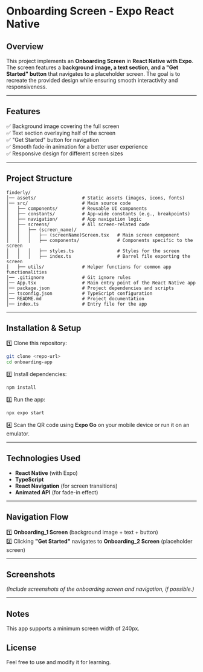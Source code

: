 # **Onboarding Screen - Expo React Native**

## **Overview**

This project implements an **Onboarding Screen** in **React Native with Expo**. The screen features a **background image, a text section, and a "Get Started" button** that navigates to a placeholder screen. The goal is to recreate the provided design while ensuring smooth interactivity and responsiveness.

---

## **Features**

✅ Background image covering the full screen  
✅ Text section overlaying half of the screen  
✅ "Get Started" button for navigation  
✅ Smooth fade-in animation for a better user experience  
✅ Responsive design for different screen sizes

---

## **Project Structure**

```
finderly/
│── assets/                 # Static assets (images, icons, fonts)
│── src/                    # Main source code
│   ├── components/         # Reusable UI components
│   ├── constants/          # App-wide constants (e.g., breakpoints)
│   ├── navigation/         # App navigation logic
│   ├── screens/            # All screen-related code
│   │   ├── (screen_name)/
│   │   │   ├── (screenName)Screen.tsx   # Main screen component
│   │   │   ├── components/              # Components specific to the screen
│   │   │   ├── styles.ts                # Styles for the screen
│   │   │   ├── index.ts                 # Barrel file exporting the screen
│   ├── utils/              # Helper functions for common app functionalities
│── .gitignore              # Git ignore rules
│── App.tsx                 # Main entry point of the React Native app
│── package.json            # Project dependencies and scripts
│── tsconfig.json           # TypeScript configuration
│── README.md               # Project documentation
│── index.ts                # Entry file for the app
```

---

## **Installation & Setup**

1️⃣ Clone this repository:

```sh
git clone <repo-url>
cd onboarding-app
```

2️⃣ Install dependencies:

```sh
npm install
```

3️⃣ Run the app:

```sh
npx expo start
```

4️⃣ Scan the QR code using **Expo Go** on your mobile device or run it on an emulator.

---

## **Technologies Used**

- **React Native** (with Expo)
- **TypeScript**
- **React Navigation** (for screen transitions)
- **Animated API** (for fade-in effect)

---

## **Navigation Flow**

1️⃣ **Onboarding_1 Screen** (background image + text + button)  
2️⃣ Clicking **"Get Started"** navigates to **Onboarding_2 Screen** (placeholder screen)

---

## **Screenshots**

_(Include screenshots of the onboarding screen and navigation, if possible.)_

---

## **Notes**

This app supports a minimum screen width of 240px.

## **License**

Feel free to use and modify it for learning.
